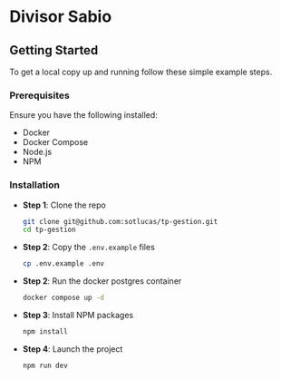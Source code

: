 <!-- PROJECT LOGO -->
# Divisor Sabio

<!-- GETTING STARTED -->
## Getting Started

To get a local copy up and running follow these simple example steps.

### Prerequisites

Ensure you have the following installed:

- Docker
- Docker Compose
- Node.js
- NPM

### Installation

- **Step 1**: Clone the repo

  ```bash
  git clone git@github.com:sotlucas/tp-gestion.git
  cd tp-gestion 
  ```

- **Step 2**: Copy the `.env.example` files

  ```bash
  cp .env.example .env
  ```

- **Step 2**: Run the docker postgres container

  ```bash
  docker compose up -d
  ```

- **Step 3**: Install NPM packages

  ```bash
  npm install
  ```

- **Step 4**: Launch the project

  ```bash
  npm run dev
  ```
